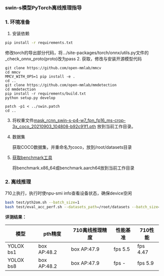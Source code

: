 ###  swin-s模型PyTorch离线推理指导

### 1. 环境准备

1. 安装依赖

```bash
pip install -r requirements.txt
```
修改torch的导出部分代码，将.../site-packages/torch/onnx/utils.py文件的_check_onnx_proto(proto)改为pass
2. 获取，修改与安装开源模型代码

```
git clone https://github.com/open-mmlab/mmcv
cd mmcv
MMCV_WITH_OPS=1 pip install -e .
cd ..
git clone https://github.com/open-mmlab/mmdetection
cd mmdetection
pip install -r requirements/build.txt
python setup.py develop

patch -p1 < ../swin.patch
cd ..
```

3. 将权重文件[mask_rcnn_swin-s-p4-w7_fpn_fp16_ms-crop-3x_coco_20210903_104808-b92c91f1.pth](https://github.com/open-mmlab/mmdetection/tree/master/configs/swin) 放到当前工作目录。

4. 数据集

   获取COCO数据集，并重命名为coco，放到/root/datasets目录

5. [获取benchmark工具](https://gitee.com/ascend/cann-benchmark/tree/master/infer)

   将benchmark.x86_64或benchmark.aarch64放到当前工作目录

### 2. 离线推理

710上执行，执行时使npu-smi info查看设备状态，确保device空闲

```bash
bash test/pth2om.sh --batch_size=1
bash test/eval_acc_perf.sh --datasets_path=/root/datasets --batch_size=1
```

**评测结果：**

| 模型        | pth精度   | 710离线推理精度 | 性能基准  | 710性能 |
| ----------- | --------- | --------------- | --------- | ------- |
| YOLOX bs1 | box AP:48.2 | box AP:47.9 | fps 5.5 | fps 4.47 |
| YOLOX bs8 | box AP:48.2 | box AP:47.9 | fps - | fps 5.9 |



